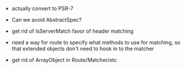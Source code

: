 - actually convert to PSR-7

- Can we avoid AbstractSpec?

- get rid of IsServerMatch favor of header matching

- need a way for route to specify what methods to use for matching, so that
  extended objects don't need to hook in to the matcher

- get rid of ArrayObject in Route/Matcher/etc